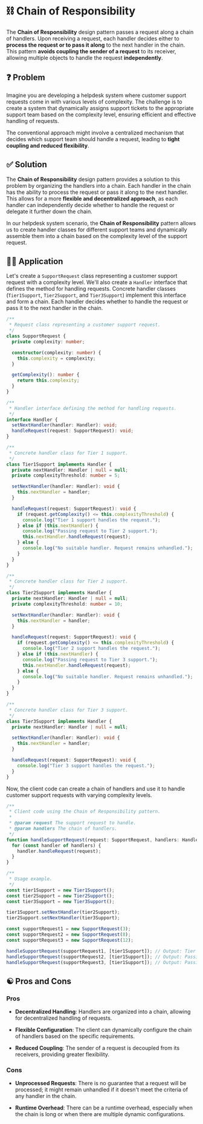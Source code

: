 # ⛓️ Chain of Responsibility

The **Chain of Responsibility** design pattern passes a request along a chain of handlers. Upon receiving a request, each handler decides either to **process the request or to pass it along** to the next handler in the chain. This pattern **avoids coupling the sender of a request** to its receiver, allowing multiple objects to handle the request **independently**.

## ❓ Problem

Imagine you are developing a helpdesk system where customer support requests come in with various levels of complexity. The challenge is to create a system that dynamically assigns support tickets to the appropriate support team based on the complexity level, ensuring efficient and effective handling of requests.

The conventional approach might involve a centralized mechanism that decides which support team should handle a request, leading to **tight coupling and reduced flexibility**.

## ✅ Solution

The **Chain of Responsibility** design pattern provides a solution to this problem by organizing the handlers into a chain. Each handler in the chain has the ability to process the request or pass it along to the next handler. This allows for a more **flexible and decentralized approach**, as each handler can independently decide whether to handle the request or delegate it further down the chain.

In our helpdesk system scenario, the **Chain of Responsibility** pattern allows us to create handler classes for different support teams and dynamically assemble them into a chain based on the complexity level of the support request.

## ✍🏻 Application

Let's create a `SupportRequest` class representing a customer support request with a complexity level. We'll also create a `Handler` interface that defines the method for handling requests. Concrete handler classes (`Tier1Support`, `Tier2Support`, and `Tier3Support`) implement this interface and form a chain. Each handler decides whether to handle the request or pass it to the next handler in the chain.

```typescript
/**
 * Request class representing a customer support request.
 */
class SupportRequest {
  private complexity: number;

  constructor(complexity: number) {
    this.complexity = complexity;
  }

  getComplexity(): number {
    return this.complexity;
  }
}

/**
 * Handler interface defining the method for handling requests.
 */
interface Handler {
  setNextHandler(handler: Handler): void;
  handleRequest(request: SupportRequest): void;
}

/**
 * Concrete handler class for Tier 1 support.
 */
class Tier1Support implements Handler {
  private nextHandler: Handler | null = null;
  private complexityThreshold: number = 5;

  setNextHandler(handler: Handler): void {
    this.nextHandler = handler;
  }

  handleRequest(request: SupportRequest): void {
    if (request.getComplexity() <= this.complexityThreshold) {
      console.log("Tier 1 support handles the request.");
    } else if (this.nextHandler) {
      console.log("Passing request to Tier 2 support.");
      this.nextHandler.handleRequest(request);
    } else {
      console.log("No suitable handler. Request remains unhandled.");
    }
  }
}

/**
 * Concrete handler class for Tier 2 support.
 */
class Tier2Support implements Handler {
  private nextHandler: Handler | null = null;
  private complexityThreshold: number = 10;

  setNextHandler(handler: Handler): void {
    this.nextHandler = handler;
  }

  handleRequest(request: SupportRequest): void {
    if (request.getComplexity() <= this.complexityThreshold) {
      console.log("Tier 2 support handles the request.");
    } else if (this.nextHandler) {
      console.log("Passing request to Tier 3 support.");
      this.nextHandler.handleRequest(request);
    } else {
      console.log("No suitable handler. Request remains unhandled.");
    }
  }
}

/**
 * Concrete handler class for Tier 3 support.
 */
class Tier3Support implements Handler {
  private nextHandler: Handler | null = null;

  setNextHandler(handler: Handler): void {
    this.nextHandler = handler;
  }

  handleRequest(request: SupportRequest): void {
    console.log("Tier 3 support handles the request.");
  }
}
```

Now, the client code can create a chain of handlers and use it to handle customer support requests with varying complexity levels.

```typescript
/**
 * Client code using the Chain of Responsibility pattern.
 *
 * @param request The support request to handle.
 * @param handlers The chain of handlers.
 */
function handleSupportRequest(request: SupportRequest, handlers: Handler[]): void {
  for (const handler of handlers) {
    handler.handleRequest(request);
  }
}

/**
 * Usage example.
 */
const tier1Support = new Tier1Support();
const tier2Support = new Tier2Support();
const tier3Support = new Tier3Support();

tier1Support.setNextHandler(tier2Support);
tier2Support.setNextHandler(tier3Support);

const supportRequest1 = new SupportRequest(3);
const supportRequest2 = new SupportRequest(8);
const supportRequest3 = new SupportRequest(12);

handleSupportRequest(supportRequest1, [tier1Support]); // Output: Tier 1 support handles the request.
handleSupportRequest(supportRequest2, [tier1Support]); // Output: Passing request to Tier 2 support. Tier 2 support handles the request.
handleSupportRequest(supportRequest3, [tier1Support]); // Output: Passing request to Tier 2 support. Passing request to Tier 3 support. Tier 3 support handles the request.
```

## ☯️ Pros and Cons

### Pros

- **Decentralized Handling**: Handlers are organized into a chain, allowing for decentralized handling of requests.

- **Flexible Configuration**: The client can dynamically configure the chain of handlers based on the specific requirements.

- **Reduced Coupling**: The sender of a request is decoupled from its receivers, providing greater flexibility.

### Cons

- **Unprocessed Requests**: There is no guarantee that a request will be processed; it might remain unhandled if it doesn't meet the criteria of any handler in the chain.

- **Runtime Overhead**: There can be a runtime overhead, especially when the chain is long or when there are multiple dynamic configurations.
